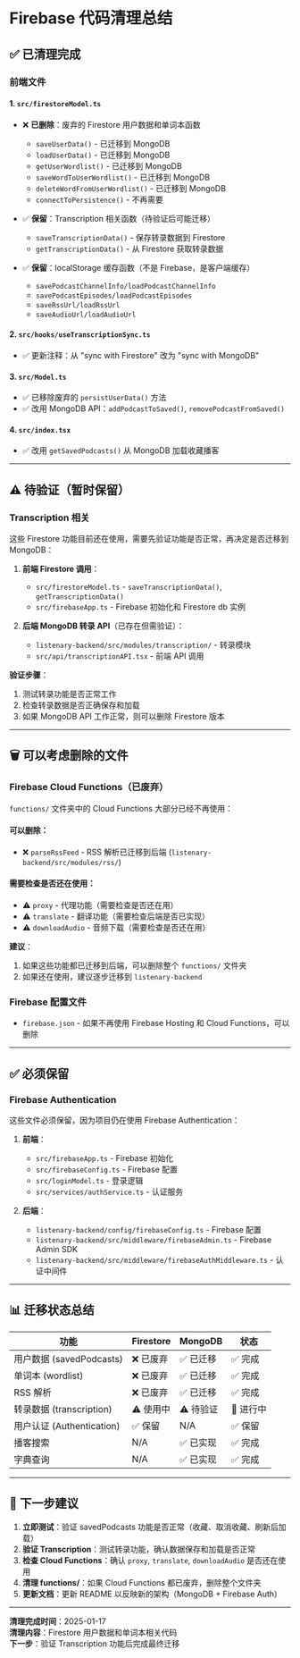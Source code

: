 # Firebase 代码清理总结

## ✅ 已清理完成

### 前端文件

#### 1. `src/firestoreModel.ts`
- ❌ **已删除**：废弃的 Firestore 用户数据和单词本函数
  - `saveUserData()` - 已迁移到 MongoDB
  - `loadUserData()` - 已迁移到 MongoDB  
  - `getUserWordlist()` - 已迁移到 MongoDB
  - `saveWordToUserWordlist()` - 已迁移到 MongoDB
  - `deleteWordFromUserWordlist()` - 已迁移到 MongoDB
  - `connectToPersistence()` - 不再需要

- ✅ **保留**：Transcription 相关函数（待验证后可能迁移）
  - `saveTranscriptionData()` - 保存转录数据到 Firestore
  - `getTranscriptionData()` - 从 Firestore 获取转录数据

- ✅ **保留**：localStorage 缓存函数（不是 Firebase，是客户端缓存）
  - `savePodcastChannelInfo/loadPodcastChannelInfo`
  - `savePodcastEpisodes/loadPodcastEpisodes`
  - `saveRssUrl/loadRssUrl`
  - `saveAudioUrl/loadAudioUrl`

#### 2. `src/hooks/useTranscriptionSync.ts`
- ✅ 更新注释：从 "sync with Firestore" 改为 "sync with MongoDB"

#### 3. `src/Model.ts`
- ✅ 已移除废弃的 `persistUserData()` 方法
- ✅ 改用 MongoDB API：`addPodcastToSaved()`, `removePodcastFromSaved()`

#### 4. `src/index.tsx`
- ✅ 改用 `getSavedPodcasts()` 从 MongoDB 加载收藏播客

---

## ⚠️ 待验证（暂时保留）

### Transcription 相关
这些 Firestore 功能目前还在使用，需要先验证功能是否正常，再决定是否迁移到 MongoDB：

1. **前端 Firestore 调用**：
   - `src/firestoreModel.ts` - `saveTranscriptionData()`, `getTranscriptionData()`
   - `src/firebaseApp.ts` - Firebase 初始化和 Firestore db 实例

2. **后端 MongoDB 转录 API**（已存在但需验证）：
   - `listenary-backend/src/modules/transcription/` - 转录模块
   - `src/api/transcriptionAPI.tsx` - 前端 API 调用

**验证步骤**：
1. 测试转录功能是否正常工作
2. 检查转录数据是否正确保存和加载
3. 如果 MongoDB API 工作正常，则可以删除 Firestore 版本

---

## 🗑️ 可以考虑删除的文件

### Firebase Cloud Functions（已废弃）
`functions/` 文件夹中的 Cloud Functions 大部分已经不再使用：

#### 可以删除：
- ❌ `parseRssFeed` - RSS 解析已迁移到后端 (`listenary-backend/src/modules/rss/`)

#### 需要检查是否还在使用：
- ⚠️ `proxy` - 代理功能（需要检查是否还在用）
- ⚠️ `translate` - 翻译功能（需要检查后端是否已实现）
- ⚠️ `downloadAudio` - 音频下载（需要检查是否还在用）

**建议**：
1. 如果这些功能都已迁移到后端，可以删除整个 `functions/` 文件夹
2. 如果还在使用，建议逐步迁移到 `listenary-backend`

### Firebase 配置文件
- `firebase.json` - 如果不再使用 Firebase Hosting 和 Cloud Functions，可以删除

---

## ✅ 必须保留

### Firebase Authentication
这些文件必须保留，因为项目仍在使用 Firebase Authentication：

1. **前端**：
   - `src/firebaseApp.ts` - Firebase 初始化
   - `src/firebaseConfig.ts` - Firebase 配置
   - `src/loginModel.ts` - 登录逻辑
   - `src/services/authService.ts` - 认证服务

2. **后端**：
   - `listenary-backend/config/firebaseConfig.ts` - Firebase 配置
   - `listenary-backend/src/middleware/firebaseAdmin.ts` - Firebase Admin SDK
   - `listenary-backend/src/middleware/firebaseAuthMiddleware.ts` - 认证中间件

---

## 📊 迁移状态总结

| 功能 | Firestore | MongoDB | 状态 |
|------|----------|---------|------|
| 用户数据 (savedPodcasts) | ❌ 已废弃 | ✅ 已迁移 | ✅ 完成 |
| 单词本 (wordlist) | ❌ 已废弃 | ✅ 已迁移 | ✅ 完成 |
| RSS 解析 | ❌ 已废弃 | ✅ 已迁移 | ✅ 完成 |
| 转录数据 (transcription) | ⚠️ 使用中 | ⚠️ 待验证 | 🔄 进行中 |
| 用户认证 (Authentication) | ✅ 保留 | N/A | ✅ 保留 |
| 播客搜索 | N/A | ✅ 已实现 | ✅ 完成 |
| 字典查询 | N/A | ✅ 已实现 | ✅ 完成 |

---

## 🎯 下一步建议

1. **立即测试**：验证 savedPodcasts 功能是否正常（收藏、取消收藏、刷新后加载）
2. **验证 Transcription**：测试转录功能，确认数据保存和加载是否正常
3. **检查 Cloud Functions**：确认 `proxy`, `translate`, `downloadAudio` 是否还在使用
4. **清理 functions/**：如果 Cloud Functions 都已废弃，删除整个文件夹
5. **更新文档**：更新 README 以反映新的架构（MongoDB + Firebase Auth）

---

**清理完成时间**：2025-01-17  
**清理内容**：Firestore 用户数据和单词本相关代码  
**下一步**：验证 Transcription 功能后完成最终迁移

